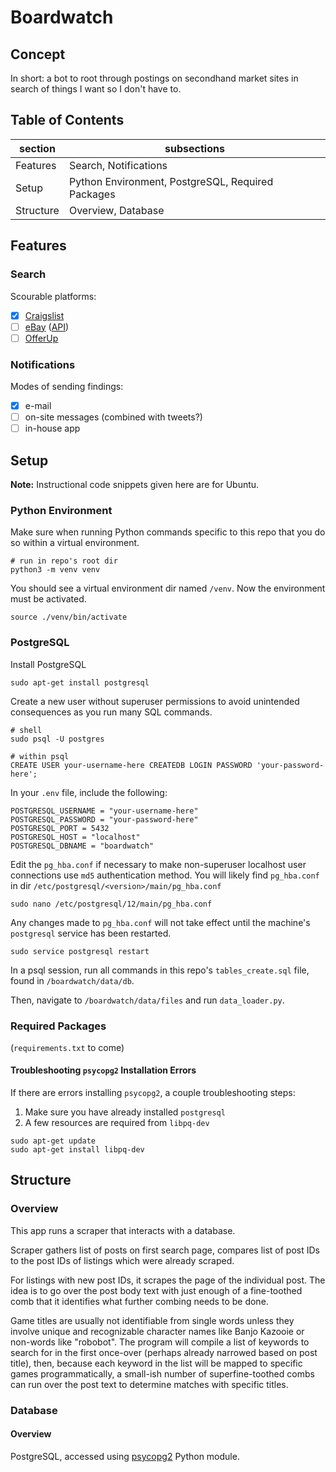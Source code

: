 # Boardwatch

## Concept

In short: a bot to root through postings on secondhand market sites in search of things I want so I don't have to.

## Table of Contents

section		|subsections
---			|---
Features	|Search, Notifications
Setup       |Python Environment, PostgreSQL, Required Packages
Structure	|Overview, Database

## Features

### Search

Scourable platforms:
- [x] [Craigslist](https://seattle.craigslist.org/)
- [ ] [eBay](https://www.ebay.com/) ([API](https://developer.ebay.com/Devzone/finding/Concepts/FindingAPIGuide.html))
- [ ] [OfferUp](https://offerup.com/)

### Notifications

Modes of sending findings:
- [x] e-mail
- [ ] on-site messages (combined with tweets?)
- [ ] in-house app

## Setup

__Note:__ Instructional code snippets given here are for Ubuntu.

### Python Environment

Make sure when running Python commands specific to this repo that you do so within a virtual environment.

```
# run in repo's root dir
python3 -m venv venv
```

You should see a virtual environment dir named `/venv`. Now the environment must be activated.

```
source ./venv/bin/activate
```

### PostgreSQL

Install PostgreSQL

```
sudo apt-get install postgresql
```

Create a new user without superuser permissions to avoid unintended consequences as you run many SQL commands.

```
# shell
sudo psql -U postgres

# within psql
CREATE USER your-username-here CREATEDB LOGIN PASSWORD 'your-password-here';
```

In your `.env` file, include the following:

```
POSTGRESQL_USERNAME = "your-username-here"
POSTGRESQL_PASSWORD = "your-password-here"
POSTGRESQL_PORT = 5432
POSTGRESQL_HOST = "localhost"
POSTGRESQL_DBNAME = "boardwatch"
```

Edit the `pg_hba.conf` if necessary to make non-superuser localhost user connections use `md5` authentication method.
You will likely find `pg_hba.conf` in dir `/etc/postgresql/<version>/main/pg_hba.conf`

```
sudo nano /etc/postgresql/12/main/pg_hba.conf
```

Any changes made to `pg_hba.conf` will not take effect until the machine's `postgresql` service has been restarted.

```
sudo service postgresql restart
```

In a psql session, run all commands in this repo's `tables_create.sql` file, found in `/boardwatch/data/db`.

Then, navigate to `/boardwatch/data/files` and run `data_loader.py`.

### Required Packages
(`requirements.txt` to come)

#### Troubleshooting `psycopg2` Installation Errors
If there are errors installing `psycopg2`, a couple troubleshooting steps:

1. Make sure you have already installed `postgresql`
2. A few resources are required from `libpq-dev`

```
sudo apt-get update
sudo apt-get install libpq-dev
```

## Structure

### Overview

This app runs a scraper that interacts with a database.

Scraper gathers list of posts on first search page, compares list of post IDs to the post IDs of listings which were already scraped.

For listings with new post IDs, it scrapes the page of the individual post. The idea is to go over the post body text with just enough of a fine-toothed comb that it identifies what further combing needs to be done.

Game titles are usually not identifiable from single words unless they involve unique and recognizable character names like Banjo Kazooie or non-words like "robobot". The program will compile a list of keywords to search for in the first once-over (perhaps already narrowed based on post title), then, because each keyword in the list will be mapped to specific games programmatically, a small-ish number of superfine-toothed combs can run over the post text to determine matches with specific titles.

### Database

#### Overview

PostgreSQL, accessed using [psycopg2](https://pypi.org/project/psycopg2/) Python module.
